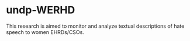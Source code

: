 # undp-WERHD

This research is aimed to monitor and analyze textual descriptions of hate speech to women EHRDs/CSOs.
